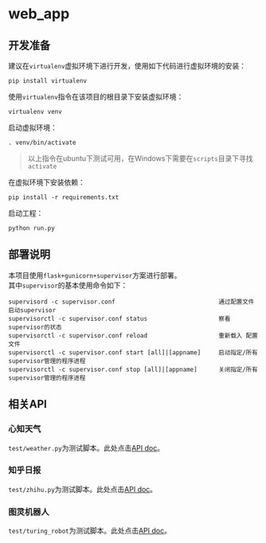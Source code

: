 # web_app

## 开发准备

建议在`virtualenv`虚拟环境下进行开发，使用如下代码进行虚拟环境的安装：

    pip install virtualenv

使用`virtualenv`指令在该项目的根目录下安装虚拟环境：

    virtualenv venv
    
启动虚拟环境：

    . venv/bin/activate
    
> 以上指令在ubuntu下测试可用，在Windows下需要在`scripts`目录下寻找`activate`

在虚拟环境下安装依赖：

    pip install -r requirements.txt
    
启动工程：

    python run.py 
    
## 部署说明

本项目使用`flask+gunicorn+supervisor`方案进行部署。    
其中`supervisor`的基本使用命令如下：

```
supervisord -c supervisor.conf                             通过配置文件启动supervisor
supervisorctl -c supervisor.conf status                    察看supervisor的状态
supervisorctl -c supervisor.conf reload                    重新载入 配置文件
supervisorctl -c supervisor.conf start [all]|[appname]     启动指定/所有 supervisor管理的程序进程
supervisorctl -c supervisor.conf stop [all]|[appname]      关闭指定/所有 supervisor管理的程序进程
```
    
## 相关API

### 心知天气

`test/weather.py`为测试脚本。此处点击[API doc](http://www.thinkpage.cn/doc)。

### 知乎日报

`test/zhihu.py`为测试脚本。此处点击[API doc](https://github.com/izzyleung/ZhihuDailyPurify/wiki/%E7%9F%A5%E4%B9%8E%E6%97%A5%E6%8A%A5-API-%E5%88%86%E6%9E%90)。

### 图灵机器人

`test/turing_robot`为测试脚本。此处点击[API doc](http://www.tuling123.com/help/h_cent_webapi.jhtml)。